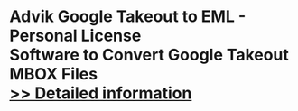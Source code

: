 # Advik Google Takeout to EML - Personal License<br />Software to Convert Google Takeout MBOX Files<br />[>> Detailed information](https://secure.shareit.com/shareit/product.html?productid=300805007&affiliateid=200057808)
